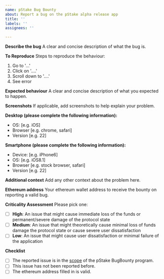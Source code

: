 ```yaml
---
name: pStake Bug Bounty
about: Report a bug on the pStake alpha release app
title: ''
labels: ''
assignees: ''

---
```


**Describe the bug**
A clear and concise description of what the bug is.

**To Reproduce**
Steps to reproduce the behaviour:
1. Go to '...'
2. Click on '....'
3. Scroll down to '....'
4. See error

**Expected behaviour**
A clear and concise description of what you expected to happen.

**Screenshots**
If applicable, add screenshots to help explain your problem.

**Desktop (please complete the following information):**
 - OS: [e.g. iOS]
 - Browser [e.g. chrome, safari]
 - Version [e.g. 22]

**Smartphone (please complete the following information):**
 - Device: [e.g. iPhone6]
 - OS: [e.g. iOS8.1]
 - Browser [e.g. stock browser, safari]
 - Version [e.g. 22]

**Additional context**
Add any other context about the problem here.

**Ethereum address**
Your ethereum wallet address to receive the bounty on reporting a valid bug.

**Criticality Assessment**
Please pick one:
- [ ] **High**:	An issue that might cause immediate loss of the funds or permanent/severe damage of the protocol state
- [ ] **Medium**:	An issue that might theoretically cause minimal loss of funds damage the protocol state or cause severe user dissatisfaction
- [ ] **Low**:	An issue that might cause user dissatisfaction or minimal failure of the application

**Checklist**
- [ ] The reported issue is in the [scope](https://staging.docs.pstake.finance/pStake/Program_Scope/) of the pStake BugBounty program.
- [ ] This issue has not been reported before.
- [ ] The ethereum address filled in is valid.
